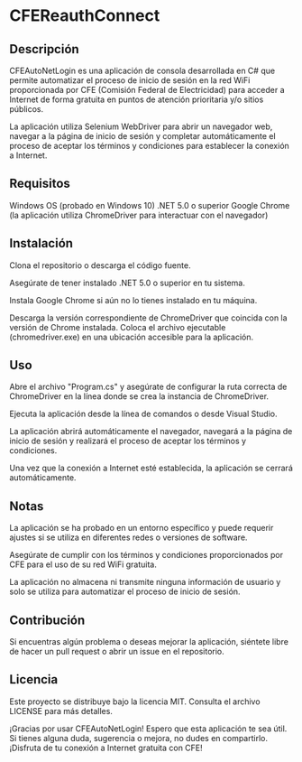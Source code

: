 # CFEReauthConnect
## Descripción
CFEAutoNetLogin es una aplicación de consola desarrollada en C# que permite automatizar el proceso de inicio de sesión en la red WiFi proporcionada por CFE (Comisión Federal de Electricidad) para acceder a Internet de forma gratuita en puntos de atención prioritaria y/o sitios públicos.

La aplicación utiliza Selenium WebDriver para abrir un navegador web, navegar a la página de inicio de sesión y completar automáticamente el proceso de aceptar los términos y condiciones para establecer la conexión a Internet.

## Requisitos
Windows OS (probado en Windows 10)
.NET 5.0 o superior
Google Chrome (la aplicación utiliza ChromeDriver para interactuar con el navegador)
## Instalación
Clona el repositorio o descarga el código fuente.

Asegúrate de tener instalado .NET 5.0 o superior en tu sistema.

Instala Google Chrome si aún no lo tienes instalado en tu máquina.

Descarga la versión correspondiente de ChromeDriver que coincida con la versión de Chrome instalada. Coloca el archivo ejecutable (chromedriver.exe) en una ubicación accesible para la aplicación.

## Uso
Abre el archivo "Program.cs" y asegúrate de configurar la ruta correcta de ChromeDriver en la línea donde se crea la instancia de ChromeDriver.

Ejecuta la aplicación desde la línea de comandos o desde Visual Studio.

La aplicación abrirá automáticamente el navegador, navegará a la página de inicio de sesión y realizará el proceso de aceptar los términos y condiciones.

Una vez que la conexión a Internet esté establecida, la aplicación se cerrará automáticamente.

## Notas
La aplicación se ha probado en un entorno específico y puede requerir ajustes si se utiliza en diferentes redes o versiones de software.

Asegúrate de cumplir con los términos y condiciones proporcionados por CFE para el uso de su red WiFi gratuita.

La aplicación no almacena ni transmite ninguna información de usuario y solo se utiliza para automatizar el proceso de inicio de sesión.

## Contribución
Si encuentras algún problema o deseas mejorar la aplicación, siéntete libre de hacer un pull request o abrir un issue en el repositorio.

## Licencia
Este proyecto se distribuye bajo la licencia MIT. Consulta el archivo LICENSE para más detalles.

¡Gracias por usar CFEAutoNetLogin! Espero que esta aplicación te sea útil. Si tienes alguna duda, sugerencia o mejora, no dudes en compartirlo. ¡Disfruta de tu conexión a Internet gratuita con CFE!
